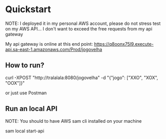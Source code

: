 # Quickstart
NOTE: I deployed it in my personal AWS account, please do not stress test on my AWS API... I don't want to exceed the free requests from my api gateway

My api gateway is online at this end point: 
https://q8oonx75l9.execute-api.sa-east-1.amazonaws.com/Prod/jogovelha

## How to run?

curl -XPOST "http://tralalala:8080/jogovelha" -d "{"jogo": ["XXO", "XOX", "OOX"]}"

or just use Postman


## Run an local API

NOTE: You should to have AWS sam cli installed on your machine

sam local start-api


